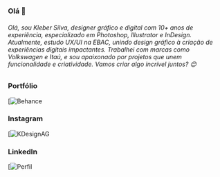 ### Olá 👋

###### Olá, sou Kleber Silva, designer gráfico e digital com 10+ anos de experiência, especializado em Photoshop, Illustrator e InDesign. Atualmente, estudo UX/UI na EBAC, unindo design gráfico à criação de experiências digitais impactantes. Trabalhei com marcas como Volkswagen e Itaú, e sou apaixonado por projetos que unem funcionalidade e criatividade. Vamos criar algo incrível juntos? 😊


### Portfólio

[![Behance]((https://www.behance.net/kleberps))

### Instagram

[![KDesignAG](https://www.instagram.com/kdesignag/)


### LinkedIn

[![Perfil](https://www.linkedin.com/in/klebersilva-design/)

